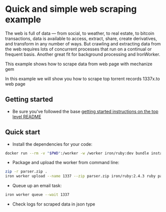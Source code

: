 # Quick and simple web scraping example

The web is full of data — from social, to weather, to real estate, to bitcoin transactions, data is available to access, extract, share, 
create derivatives, and transform in any number of ways. But crawling and extracting data from the web requires lots of concurrent processes that run on a 
continual or frequent basis. Another great fit for background processing and IronWorker.

This example shows how to scrape data from web page with mechanize gem

In this example we will show you how to scrape top torrent records 1337x.to web page

## Getting started

- Be sure you've followed the base [getting started instructions on the top level README](https://github.com/iron-io/iron-worker-examples)

## Quick start

- Install the dependencies for your code:
```sh
docker run --rm -v "$PWD":/worker -w /worker iron/ruby:dev bundle install --standalone --clean
```
- Package and upload the worker from command line:
```sh
zip -r parser.zip .
iron worker upload --name 1337 --zip parser.zip iron/ruby:2.4.3 ruby parser.rb
```
- Queue up an email task:
```sh
iron worker queue --wait 1337
```
- Check logs for scraped data in json type
